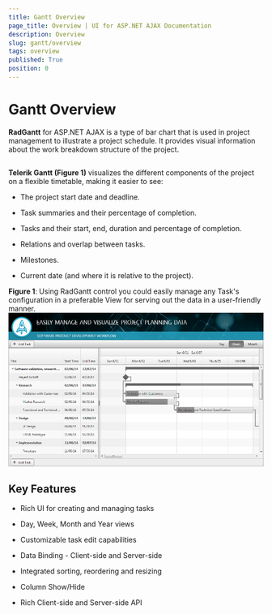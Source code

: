 ```yaml
---
title: Gantt Overview
page_title: Overview | UI for ASP.NET AJAX Documentation
description: Overview
slug: gantt/overview
tags: overview
published: True
position: 0
---
```


# Gantt Overview

__RadGantt__ for ASP.NET AJAX is a type of bar chart that is used in project management to illustrate a project schedule. It provides visual information about the work breakdown structure of the project.

## 

__Telerik Gantt (Figure 1)__ visualizes the different components of the project on a flexible timetable, making it easier to see:

* The project start date and deadline.

* Task summaries and their percentage of completion.

* Tasks and their start, end, duration and percentage of completion.

* Relations and overlap between tasks.

* Milestones.

* Current date (and where it is relative to the project).

__Figure 1__: Using RadGantt control you could easily manage any Task's configuration in a preferable View for serving out the data in a user-friendly manner.![gantt-overview](images/gantt-overview.png)

## Key Features

* Rich UI for creating and managing tasks

* Day, Week, Month and Year views

* Customizable task edit capabilities

* Data Binding - Client-side and Server-side

* Integrated sorting, reordering and resizing

* Column Show/Hide

* Rich Client-side and Server-side API
